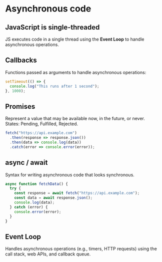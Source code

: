 # Asynchronous code

## JavaScript is single-threaded

JS executes code in a single thread using the **Event Loop** to handle asynchronous operations.

## Callbacks

Functions passed as arguments to handle asynchronous operations:
```js
setTimeout(() => {
  console.log("This runs after 1 second");
}, 1000);
```

## Promises

Represent a value that may be available now, in the future, or never.  
States: Pending, Fulfilled, Rejected.
```js
fetch("https://api.example.com")
  .then(response => response.json())
  .then(data => console.log(data))
  .catch(error => console.error(error));
```

## async / await

Syntax for writing asynchronous code that looks synchronous.

```js
async function fetchData() {
  try {
    const response = await fetch("https://api.example.com");
    const data = await response.json();
    console.log(data);
  } catch (error) {
    console.error(error);
  }
}
```

## Event Loop

Handles asynchronous operations (e.g., timers, HTTP requests) using the call stack, web APIs, and callback queue.
